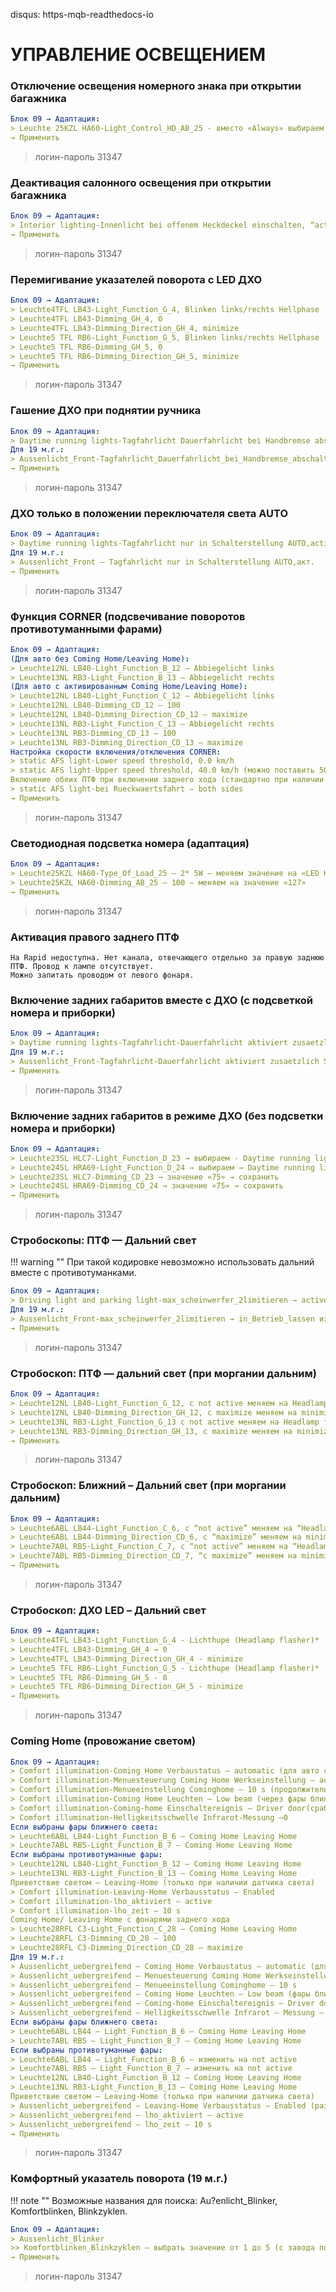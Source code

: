 disqus: https-mqb-readthedocs-io
# УПРАВЛЕНИЕ ОСВЕЩЕНИЕМ

### Отключение освещения номерного знака при открытии багажника
``` yaml
Блок 09 → Адаптация:
> Leuchte 25KZL HA60-Light_Control_HD_AB_25 - вместо «Always» выбираем значение «Only if closed»
→ Применить
```
> логин-пароль 31347

### Деактивация салонного освещения при открытии багажника
``` yaml
Блок 09 → Адаптация:
> Interior lighting-Innenlicht bei offenem Heckdeckel einschalten, “active поменять” на значение "not active"
→ Применить
```
> логин-пароль 31347

### Перемигивание указателей поворота с LED ДХО
``` yaml
Блок 09 → Адаптация:
> Leuchte4TFL LB43-Light_Function_G_4, Blinken links/rechts Hellphase
> Leuchte4TFL LB43-Dimming_GH_4, 0
> Leuchte4TFL LB43-Dimming_Direction_GH_4, minimize
> Leuchte5 TFL RB6-Light_Function_G_5, Blinken links/rechts Hellphase
> Leuchte5 TFL RB6-Dimming_GH_5, 0
> Leuchte5 TFL RB6-Dimming_Direction_GH_5, minimize
→ Применить
```
> логин-пароль 31347

### Гашение ДХО при поднятии ручника
``` yaml
Блок 09 → Адаптация:
> Daytime running lights-Tagfahrlicht Dauerfahrlicht bei Handbremse abschalten — active
Для 19 м.г.:
> Aussenlicht_Front-Tagfahrlicht_Dauerfahrlicht_bei_Handbremse_abschalten → active
→ Применить
```
> логин-пароль 31347

### ДХО только в положении переключателя света AUTO
``` yaml
Блок 09 → Адаптация:
> Daytime running lights-Tagfahrlicht nur in Schalterstellung AUTO,active
Для 19 м.г.:
> Aussenlicht_Front — Tagfahrlicht nur in Schalterstellung AUTO,акт.
→ Применить
```
> логин-пароль 31347

### Функция CORNER (подсвечивание поворотов противотуманными фарами)
``` yaml
Блок 09 → Адаптация:
(Для авто без Coming Home/Leaving Home):
> Leuchte12NL LB40-Light_Function_B_12 — Abbiegelicht links
> Leuchte13NL RB3-Light_Function_B_13 — Abbiegelicht rechts
(Для авто с активированным Coming Home/Leaving Home):
> Leuchte12NL LB40-Light_Function_C_12 – Abbiegelicht links
> Leuchte12NL LB40-Dimming_CD_12 – 100
> Leuchte12NL LB40-Dimming_Direction_CD_12 – maximize
> Leuchte13NL RB3-Light_Function_C_13 – Abbiegelicht rechts
> Leuchte13NL RB3-Dimming_CD_13 – 100
> Leuchte13NL RB3-Dimming_Direction_CD_13 – maximize
Настройка скорости включения/отключения CORNER:
> static AFS light-Lower speed threshold, 0.0 km/h
> static AFS light-Upper speed threshold, 40.0 km/h (можно поставить 50 км/ч)
Включение обеих ПТФ при включении заднего хода (стандартно при наличии функции с завода)
> static AFS light-bei Rueckwaertsfahrt – both sides
→ Применить
```
> логин-пароль 31347

### Светодиодная подсветка номера (адаптация)
``` yaml
Блок 09 → Адаптация:
> Leuchte25KZL HA60-Type_Of_Load_25 — 2* 5W – меняем значение на «LED Kleinleistung ohne Open Load Diagnose» (LED)
> Leuchte25KZL HA60-Dimming_AB_25 – 100 – меняем на значение «127»
→ Применить
```
> логин-пароль 31347

### Активация правого заднего ПТФ
```
На Rapid недоступна. Нет канала, отвечающего отдельно за правую заднюю ПТФ. Провод к лампе отсутствует.
Можно запитать проводом от левого фонаря.
```

### Включение задних габаритов вместе с ДХО (с подсветкой номера и приборки)
``` yaml
Блок 09 → Адаптация:
> Daytime running lights-Tagfahrlicht-Dauerfahrlicht aktiviert zusaetzlich Standlicht – active > сохранить
Для 19 м.г.:
> Aussenlicht_Front-Tagfahrlicht-Dauerfahrlicht aktiviert zusaetzlich Standlicht → акт.
→ Применить
```
> логин-пароль 31347

### Включение задних габаритов в режиме ДХО (без подсветки номера и приборки)
``` yaml
Блок 09 → Адаптация:
> Leuchte23SL HLC7-Light_Function_D_23 → выбираем - Daytime running lights → сохранить
> Leuchte24SL HRA69-Light_Function_D_24 → выбираем → Daytime running lights → сохранить
> Leuchte23SL HLC7-Dimming_CD_23 → значение «75» → сохранить
> Leuchte24SL HRA69-Dimming_CD_24 → значение «75» → сохранить
→ Применить
```
> логин-пароль 31347

### Стробоскопы: ПТФ — Дальний свет

!!! warning "" 
    При такой кодировке невозможно использовать дальний вместе с противотуманками.
    
``` yaml
Блок 09 → Адаптация:
> Driving light and parking light-max_scheinwerfer_2limitieren → active – сохранить. 
Для 19 м.г.:
> Aussenlicht_Front-max_scheinwerfer_2limitieren → in_Betrieb_lassen изменить на акт. 
→ Применить
```
> логин-пароль 31347

### Стробоскоп: ПТФ — дальний свет (при моргании дальним)
``` yaml
Блок 09 → Адаптация:
> Leuchte12NL LB40-Light_Function_G_12, с not active меняем на Headlamp flasher
> Leuchte12NL LB40-Dimming_Direction_GH_12, с maximize меняем на minimize
> Leuchte13NL RB3-Light_Function_G_13 с not active меняем на Headlamp flasher
> Leuchte13NL RB3-Dimming_Direction_GH_13, с maximize меняем на minimize
→ Применить
```
> логин-пароль 31347

### Стробоскоп: Ближний – Дальний свет (при моргании дальним)
``` yaml
Блок 09 → Адаптация:
> Leuchte6ABL LB44-Light_Function_C_6, с “not active” меняем на “Headlamp flasher”
> Leuchte6ABL LB44-Dimming_Direction_CD_6, с “maximize” меняем на minimize
> Leuchte7ABL RB5-Light_Function_C_7, с “not active” меняем на “Headlamp flasher”
> Leuchte7ABL RB5-Dimming_Direction_CD_7, “с maximize” меняем на minimize
→ Применить
```
> логин-пароль 31347

### Стробоскоп: ДХО LED – Дальний свет
``` yaml
Блок 09 → Адаптация:
> Leuchte4TFL LB43-Light_Function_G_4 - Lichthupe (Headlamp flasher)*
> Leuchte4TFL LB43-Dimming_GH_4 → 0
> Leuchte4TFL LB43-Dimming_Direction_GH_4 - minimize
> Leuchte5 TFL RB6-Light_Function_G_5 - Lichthupe (Headlamp flasher)*
> Leuchte5 TFL RB6-Dimming_GH_5 - 0
> Leuchte5 TFL RB6-Dimming_Direction_GH_5 - minimize
→ Применить
```
> логин-пароль 31347

### Coming Home (провожание светом)
``` yaml
Блок 09 → Адаптация:
> Comfort illumination-Coming Home Verbaustatus – automatic (для авто с датчиком света) или manual (для авто без датчика света)
> Comfort illumination-Menuesteuerung Coming Home Werkseinstellung – active
> Comfort illumination-Menueeinstellung Cominghome – 10 s (продолжительность работы функции)
> Comfort illumination-Coming Home Leuchten – Low beam (через фары ближнего света) или Fog light (через противотуманные фары)
> Comfort illumination-Coming-home Einschaltereignis – Driver door(срабатывание от водительской двери) или Ignition (срабатывание от зажигания)
> Comfort illumination-Helligkeitsschwelle Infrarot-Messung –0
Если выбраны фары ближнего света:
> Leuchte6ABL LB44-Light_Function_B_6 – Coming Home Leaving Home
> Leuchte7ABL RB5-Light_Function_B_7 – Coming Home Leaving Home
Если выбраны противотуманные фары:
> Leuchte12NL LB40-Light_Function_B_12 — Coming Home Leaving Home
> Leuchte13NL RB3-Light_Function_B_13 — Coming Home Leaving Home
Приветствие светом — Leaving-Home (только при наличии датчика света)
> Comfort illumination-Leaving-Home Verbausstatus – Enabled
> Comfort illumination-lho_aktiviert – active
> Comfort illumination-lho_zeit – 10 s
Coming Home/ Leaving Home с фонарями заднего хода
> Leuchte28RFL C3-Light_Function_C_28 – Coming Home Leaving Home
> Leuchte28RFL C3-Dimming_CD_28 – 100
> Leuchte28RFL C3-Dimming_Direction_CD_28 – maximize
Для 19 м.г.:
> Aussenlicht_uebergreifend — Coming Home Verbaustatus – automatic (для авто с датчиком света) или manual (для авто без датчика света)
> Aussenlicht_uebergreifend — Menuesteuerung Coming Home Werkseinstellung – active
> Aussenlicht_uebergreifend — Menueeinstellung Cominghome – 10 s
> Aussenlicht_uebergreifend — Coming Home Leuchten – Low beam (фары ближнего света) или Fog light (противотуманные фары)
> Aussenlicht_uebergreifend — Coming-home Einschaltereignis – Driver door (для авто с датчиком света) или Ignition (для авто без датчика света)
> Aussenlicht_uebergreifend — Helligkeitsschwelle Infrarot — Messung – 72.0
Если выбраны фары ближнего света:
> Leuchte6ABL LB44 — Light_Function_B_6 – Coming Home Leaving Home
> Leuchte7ABL RB5 — Light_Function_B_7 – Coming Home Leaving Home
Если выбраны противотуманные фары:
> Leuchte6ABL LB44 — Light_Function_B_6 – изменить на not active
> Leuchte7ABL RB5 — Light_Function_B_7 – изменить на not active
> Leuchte12NL LB40-Light_Function_B_12 — Coming Home Leaving Home
> Leuchte13NL RB3-Light_Function_B_13 — Coming Home Leaving Home
Приветствие светом — Leaving-Home (только при наличии датчика света)
> Aussenlicht_uebergreifend — Leaving-Home Verbausstatus – Enabled (разрешено)
> Aussenlicht_uebergreifend — lho_aktiviert – active
> Aussenlicht_uebergreifend — lho_zeit – 10 s
→ Применить
```
> логин-пароль 31347

### Комфортный указатель поворота (19 м.г.)

!!! note ""
    Возможные названия для поиска: Au?enlicht_Blinker, Komfortblinken, Blinkzyklen.
    
``` yaml
Блок 09 → Адаптация:
> Aussenlicht_Blinker 
>> Komfortblinken_Blinkzyklen – выбрать значение от 1 до 5 (с завода по умолчанию – 3)
→ Применить
```
> логин-пароль 31347
